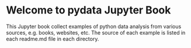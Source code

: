 # Welcome to pydata Jupyter Book

This Jupyter book collect examples of python data analysis from various sources, e.g. books, websites, etc.
The source of each example is listed in each readme.md file in each directory.

```{tableofcontents}
```
